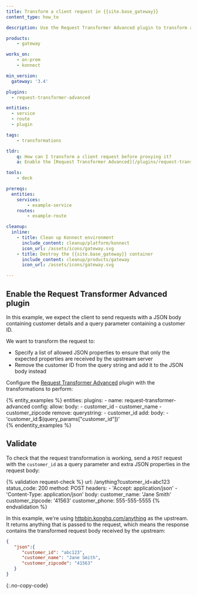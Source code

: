 ```yaml
---
title: Transform a client request in {{site.base_gateway}}
content_type: how_to

description: Use the Request Transformer Advanced plugin to transform a client request before proxying it.

products:
    - gateway

works_on:
    - on-prem
    - konnect

min_version:
  gateway: '3.4'

plugins:
  - request-transformer-advanced

entities: 
  - service
  - route
  - plugin

tags:
    - transformations

tldr:
    q: How can I transform a client request before proxying it?
    a: Enable the [Request Transformer Advanced](/plugins/request-transformer-advanced/) plugin and configure any combination of `config.remove`, `config.rename`, `config.replace`, `config.add`, `config.append`, and `config.allow` to configure the transformation to perform.

tools:
    - deck

prereqs:
  entities:
    services:
        - example-service
    routes:
        - example-route

cleanup:
  inline:
    - title: Clean up Konnect environment
      include_content: cleanup/platform/konnect
      icon_url: /assets/icons/gateway.svg
    - title: Destroy the {{site.base_gateway}} container
      include_content: cleanup/products/gateway
      icon_url: /assets/icons/gateway.svg

---
```


## Enable the Request Transformer Advanced plugin

In this example, we expect the client to send requests with a JSON body containing customer details and a query parameter containing a customer ID.

We want to transform the request to:
* Specify a list of allowed JSON properties to ensure that only the expected properties are received by the upstream server
* Remove the customer ID from the query string and add it to the JSON body instead

Configure the [Request Transformer Advanced](/plugins/request-transformer-advanced) plugin with the transformations to perform:

<!--vale off-->
{% entity_examples %}
entities:
  plugins:
    - name: request-transformer-advanced
      config:
        allow:
          body:
            - customer_id
            - customer_name
            - customer_zipcode
        remove:
          querystring:
            - customer_id
        add:
          body:
            - 'customer_id:$(query_params["customer_id"])'         
{% endentity_examples %}
<!--vale on-->


## Validate

To check that the request transformation is working, send a `POST` request with the `customer_id` as a query parameter and extra JSON properties in the request body:

<!--vale off-->
{% validation request-check %}
url: /anything?customer_id=abc123
status_code: 200
method: POST
headers:
    - 'Accept: application/json'
    - 'Content-Type: application/json'
body:
  customer_name: 'Jane Smith'
  customer_zipcode: '41563'
  customer_phone: 555-555-5555
{% endvalidation %}
<!--vale on-->

In this example, we're using [httpbin.konghq.com/anything](https://httpbin.konghq.com/#/Anything/post_anything) as the upstream. It returns anything that is passed to the request, which means the response contains the transformed request body received by the upstream:
```json
{
   "json":{
      "customer_id": "abc123", 
      "customer_name": "Jane Smith", 
      "customer_zipcode": "41563"
   }
}
```
{:.no-copy-code}